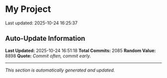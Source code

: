# My Project


Last updated: 2025-10-24 16:25:37












































































































































































































































































































































































































































































































































































































































































































































































































































































































































































































































































































































































































































































































































































































































































































































































































































































































































































































































































































































































































































































































































































































































































































































































































































































































































































## Auto-Update Information

**Last Updated:** 2025-10-24 16:51:18
**Total Commits:** 2085
**Random Value:** 8898
**Quote:** _Commit often, commit early._

---
_This section is automatically generated and updated._